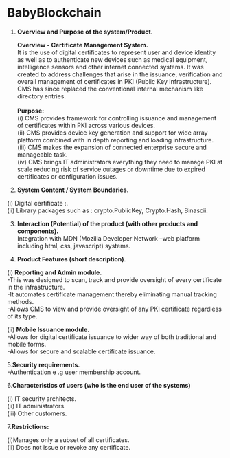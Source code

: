 # BabyBlockchain

1.	**Overview and Purpose of the system/Product**.
      
      **Overview - Certificate Management System.**<br/>
	     It is the use of digital certificates to represent user and device identity as well as to authenticate new devices such as medical equipment, intelligence sensors and other internet connected systems. It was created to address challenges that arise in the issuance, verification and overall management of certificates in PKI (Public Key Infrastructure). CMS has since replaced the conventional internal mechanism like directory entries.<br/>  
		**Purpose:**<br/>
(i)	CMS provides framework for controlling issuance and management of certificates within PKI across various  devices.<br/>
(ii) CMS provides device key generation and support for wide array platform combined with in depth reporting and loading infrastructure.<br/>
(iii)	CMS makes the expansion of connected enterprise secure and manageable task.<br/>
(iv)	CMS brings IT administrators everything they need to manage PKI at scale reducing risk of service outages or downtime due to expired certificates or configuration issues.

2.	**System Content / System Boundaries.**<br/>

  (i)	Digital certificate :.<br/>
  (ii)  Library packages such as : crypto.PublicKey, Crypto.Hash, Binascii.

3.	**Interaction (Potential) of the product (with other products and components).**<br/>
Integration with MDN (Mozilla Developer Network –web platform including html, css, javascript) systems.<br/>

4.	**Product Features (short description)**.<br/>
	
(i)	**Reporting and Admin module.**<br/>
  -This was designed to scan, track and provide oversight of every certificate in the infrastructure.<br/>
  -It automates certificate management thereby eliminating manual tracking methods.<br/>
  -Allows CMS to view and provide oversight of any PKI certificate regardless of its type.<br/>

(ii)	**Mobile Issuance module.**<br/>
  -Allows for digital certificate issuance to wider way of both traditional and mobile forms.<br/>
  -Allows for secure and scalable certificate issuance.<br/>

5.**Security requirements.**<br/>
  -Authentication e .g user membership account.<br/>

6.**Characteristics  of users	 (who is the end user of the systems)**<br/>

(i)	IT security architects.<br/>
(ii)	IT administrators.<br/>
(iii)	Other customers.<br/>

7.**Restrictions:**<br/>

(i)Manages only a subset of all certificates.<br/>
(ii) Does not issue or revoke any certificate.
